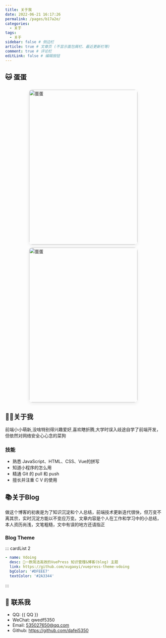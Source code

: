 ```yaml
---
title: 关于我
date: 2022-06-21 16:17:26
permalink: /pages/b17a2e/
categories:
  - 关于
tags:
  - 关于
sidebar: false # 侧边栏
article: true # 文章页 (不显示面包屑栏、最近更新栏等)
comment: true # 评论栏
editLink: false # 编辑按钮
---
```

## :cat: 蛋蛋
<div class="cat-container">
  <img class="my-cat" src="https://cdn.jsdelivr.net/gh/dafei5350/imgHost@master/20220625/dandan02.2qappjk64i80.webp" alt="蛋蛋"></img>
  <img class="my-cat" src="https://cdn.jsdelivr.net/gh/dafei5350/imgHost@master/20220625/dandan01.kpvpyelwk6o.webp" alt="蛋蛋"></img>
</div>


## 👩‍💻关于我
前端小小萌新,没啥特别得兴趣爱好,喜欢瞎折腾,大学时误入歧途自学了前端开发，但依然对网络安全心心念的菜狗
### 技能
- 熟悉 JavaScript、HTML、CSS、Vue的拼写
- 知道小程序的怎么用
- 精通 Git 的 pull 和 push
- 擅长并注重 C V 的使用

## 📚关于Blog
做这个博客的初衷是为了知识沉淀和个人总结，前端技术更新迭代很快，但万变不离其宗，实时沉淀方能以不变应万变。文章内容是个人在工作和学习中的小总结，本人资历尚浅，文笔粗糙，文中有误的地方还请指正

### Blog Theme

 ::: cardList 2
```yaml
- name: Vdoing
  desc: 🚀一款简洁高效的VuePress 知识管理&博客(blog) 主题
  link: https://github.com/xugaoyi/vuepress-theme-vdoing
  bgColor: '#DFEEE7'
  textColor: '#2A3344'
```
:::


## :email:  联系我

- QQ: <a :href="qqUrl" class='qq'>{{ QQ }}</a>
- WeChat: qwedf5350
- Email: <a href="mailto:535027650@qq.com">535027650@qq.com</a>
- Github: <https://github.com/dafei5350>


<script>
  export default {
    data(){
      return {
        QQ: '535027650',
        qqUrl: `tencent://message/?uin=${this.QQ}&Site=&Menu=yes`
      }
    },
    mounted(){
      const flag =  navigator.userAgent.match(/(phone|pad|pod|iPhone|iPod|ios|iPad|Android|Mobile|BlackBerry|IEMobile|MQQBrowser|JUC|Fennec|wOSBrowser|BrowserNG|WebOS|Symbian|Windows Phone)/i);
      if(flag){
        this.qqUrl = `mqqwpa://im/chat?chat_type=wpa&uin=${this.QQ}&version=1&src_type=web&web_src=oicqzone.com`
      }
    }
  }
</script>
<style>
.cat-container{
  width: 100%;
  display: flex;
  flex-wrap: wrap;
  justify-content: space-around;
}
.my-cat {
  width: 350px;
  height: 500px;
  border-radius: 10px;
  box-shadow: rgba(0, 0, 0, 0.08) 0px 4px 12px;
  ertical-align: middle;
  transform: perspective(1px) translateZ(0);
  margin-top: 10px;
}
.my-cat:hover {
  box-shadow: rgba(0, 0, 0, 0.1) 0px 10px 50px;
  -webkit-animation-name: hvr-bob-float, hvr-bob;
  animation-name: hvr-bob-float, hvr-bob;
  -webkit-animation-duration: .3s, 1.5s;
  animation-duration: .3s, 1.5s;
  -webkit-animation-delay: 0s, .3s;
  animation-delay: 0s, .3s;
  -webkit-animation-timing-function: ease-out, ease-in-out;
  animation-timing-function: ease-out, ease-in-out;
  -webkit-animation-iteration-count: 1, infinite;
  animation-iteration-count: 1, infinite;
  -webkit-animation-fill-mode: forwards;
  animation-fill-mode: forwards;
  -webkit-animation-direction: normal, alternate;
  animation-direction: normal, alternate;
}
@keyframes hvr-bob {
  0% {
    -webkit-transform: translateY(-8px);
    transform: translateY(-8px);
  }
  50% {
    -webkit-transform: translateY(-4px);
    transform: translateY(-4px);
  }
  100% {
    -webkit-transform: translateY(-8px);
    transform: translateY(-8px);
  }
}
@keyframes hvr-bob-float {
  100% {
    -webkit-transform: translateY(-8px);
    transform: translateY(-8px);
  }
}
</style>
